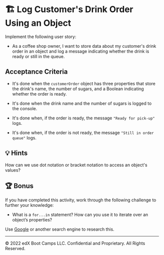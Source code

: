 # 🏗️ Log Customer's Drink Order Using an Object

Implement the following user story:

* As a coffee shop owner, I want to store data about my customer's drink order in an object and log a message indicating whether the drink is ready or still in the queue.

## Acceptance Criteria

* It's done when the `customerOrder` object has three properties that store the drink's name, the number of sugars, and a Boolean indicating whether the order is ready.

* It's done when the drink name and the number of sugars is logged to the console.

* It's done when, if the order is ready, the message `"Ready for pick-up"` logs.

* It's done when, if the order is not ready, the message `"Still in order queue"` logs.

## 💡 Hints

How can we use dot notation or bracket notation to access an object's values?

## 🏆 Bonus

If you have completed this activity, work through the following challenge to further your knowledge:

* What is a `for...in` statement? How can you use it to iterate over an object’s properties?

Use [Google](https://www.google.com) or another search engine to research this.

---

© 2022 edX Boot Camps LLC. Confidential and Proprietary. All Rights Reserved.
